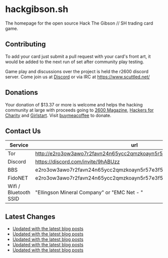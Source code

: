 # hackgibson.sh
The homepage for the open source Hack The Gibson // SH trading card game.


## Contributing

To add your card just submit a pull request with your card's front art, it would be added to the next run of set after community play testing.

Game play and discussions over the project is held the r2600 discord server. Come join us at [Discord](https://discord.com/invite/9hABUzz) or via IRC at https://www.scuttled.net/


## Donations

Your donation of $13.37 or more is welcome and helps the hacking community at large with proceeds going to [2600 Magazine](https://2600.com/), [Hackers for Charity](https://hackersforcharity.org) and [Girlstart](https://girlstart.org).  Visit [buymeacoffee](https://www.buymeacoffee.com/hackgibson.sh) to donate.


## Contact Us

Service | url
-|-
Tor | http://e2ro3ow3awo7r2favn24n65ycc2qmzkoayn5r57e3f56nvjwdcgg32ad.onion
Discord | https://discord.com/invite/9hABUzz
BBS | e2ro3ow3awo7r2favn24n65ycc2qmzkoayn5r57e3f56nvjwdcgg32ad.onion:23
FidoNET | e2ro3ow3awo7r2favn24n65ycc2qmzkoayn5r57e3f56nvjwdcgg32ad.onion:24554
Wifi / Bluetooth SSID | "Ellingson Mineral Company" or "EMC Net - <fidonet address>"

## Latest Changes
<!-- BLOG-POST-LIST:START -->
- [Updated with the latest blog posts](https://github.com/DFW2600/hackgibson.sh/commit/95d9c2eed4f9571121dd374609586e2e68814a16)
- [Updated with the latest blog posts](https://github.com/DFW2600/hackgibson.sh/commit/318f077847e794c3e87ab3150adb8f85106f6238)
- [Updated with the latest blog posts](https://github.com/DFW2600/hackgibson.sh/commit/8afed98af020c8344dcb4130bd3752b6ff4a06aa)
- [Updated with the latest blog posts](https://github.com/DFW2600/hackgibson.sh/commit/b15906faa9496dfa78b4aa6a0e3cf47d35812d88)
- [Updated with the latest blog posts](https://github.com/DFW2600/hackgibson.sh/commit/6cee89c0a25fc8163b59671a05c62b49916101f5)
<!-- BLOG-POST-LIST:END -->
